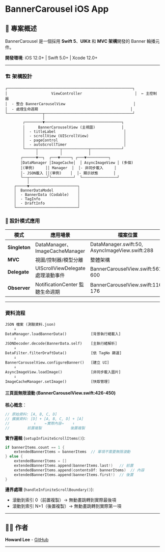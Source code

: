 # BannerCarousel iOS App

## 📖 專案概述

BannerCarousel 是一個採用 **Swift 5**、**UIKit** 和 **MVC 架構**開發的 Banner 輪播元件。

**開發環境**: iOS 12.0+ | Swift 5.0+ | Xcode 12.0+

---

### 🏗️ 架構設計

```
┌─────────────────────────────────────────────────────────┐
│                    ViewController                        │  ← 主控制器
│  - 整合 BannerCarouselView                               │
│  - 處理生命週期                                          │
└────────────────┬────────────────────────────────────────┘
                 │
        ┌────────▼───────────────────────────────────┐
        │      BannerCarouselView (主視圖)            │
        │  - titleLabel                               │
        │  - scrollView (UIScrollView)                │
        │  - pageControl                              │
        │  - autoScrollTimer                          │
        └─────┬──────────┬────────────┬──────────────┘
              │          │            │
       ┌──────▼──┐  ┌───▼─────┐ ┌───▼──────────┐
       │DataManager │ImageCache│  │ AsyncImageView │ (多個)
       │(單例)     ││ Manager  │  │- 非同步載入     │
       │- JSON載入 ││(單例)    │  │- 顯示狀態       │
       └──┬────────┘└──────────┘  └────────────────┘
          │
    ┌─────▼──────────────────────┐
    │  BannerDataModel           │
    │  - BannerData (Codable)    │
    │  - TagInfo                 │
    │  - DraftInfo               │
    └────────────────────────────┘
```

### 🔧 設計模式應用

| 模式 | 應用場景 | 檔案位置 |
|-----|---------|---------|
| **Singleton** | DataManager、ImageCacheManager | DataManager.swift:50, AsyncImageView.swift:288 |
| **MVC** | 視圖/控制器/模型分離 | 整體架構 |
| **Delegate** | UIScrollViewDelegate 處理滾動事件 | BannerCarouselView.swift:561-600 |
| **Observer** | NotificationCenter 監聽生命週期 | BannerCarouselView.swift:116-176 |

---


### 資料流程

```
JSON 檔案 (測驗資料.json)
    ↓
DataManager.loadBannerData()           [背景執行緒載入]
    ↓
JSONDecoder.decode(BannerData.self)    [主執行緒解析]
    ↓
DataFilter.filterDraftData()           [依 TagNo 篩選]
    ↓
BannerCarouselView.configureBanner()   [建立 UI]
    ↓
AsyncImageView.loadImage()             [非同步載入圖片]
    ↓
ImageCacheManager.setImage()           [快取管理]
```




#### 三頁面無限滾動 (BannerCarouselView.swift:426-450)

**核心概念**：
```swift
// 原始資料: [A, B, C, D]
// 擴展資料: [D] + [A, B, C, D] + [A]
//           ↑    ←實際內容→    ↑
//        前置複製             後置複製
```

**實作邏輯** (`setupInfiniteScrollItems()`):
```swift
if bannerItems.count == 1 {
    extendedBannerItems = bannerItems  // 單項不需要無限滾動
} else {
    extendedBannerItems = []
    extendedBannerItems.append(bannerItems.last!)   // 前置
    extendedBannerItems.append(contentsOf: bannerItems)  // 內容
    extendedBannerItems.append(bannerItems.first!)  // 後置
}
```

**邊界處理** (`handleInfiniteScrollBoundary()`):
- 滾動到索引 0（前置複製）→ 無動畫跳轉到實際最後項
- 滾動到索引 N+1（後置複製）→ 無動畫跳轉到實際第一項

---


## 👨‍💻 作者

**Howard Lee** - [GitHub](https://github.com/haoworld886)

---


